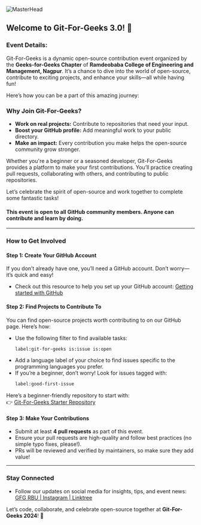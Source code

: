 ![MasterHead](https://res.cloudinary.com/practicaldev/image/fetch/s--a0VqOvf_--/c_imagga_scale,f_auto,fl_progressive,h_420,q_auto,w_1000/https://dev-to-uploads.s3.amazonaws.com/uploads/articles/4a6t7pmm323uaz9rv1rf.png)

## Welcome to Git-For-Geeks 3.0! 🚀

### Event Details:

Git-For-Geeks is a dynamic open-source contribution event organized by the **Geeks-for-Geeks Chapter** of **Ramdeobaba College of Engineering and Management, Nagpur**. It’s a chance to dive into the world of open-source, contribute to exciting projects, and enhance your skills—all while having fun!

Here’s how you can be a part of this amazing journey:

### Why Join Git-For-Geeks?
- **Work on real projects:** Contribute to repositories that need your input.
- **Boost your GitHub profile:** Add meaningful work to your public directory.
- **Make an impact:** Every contribution you make helps the open-source community grow stronger.
  
Whether you're a beginner or a seasoned developer, Git-For-Geeks provides a platform to make your first contributions. You’ll practice creating pull requests, collaborating with others, and contributing to public repositories.

Let’s celebrate the spirit of open-source and work together to complete some fantastic tasks!

#### This event is **open to all GitHub community members**. Anyone can contribute and learn by doing.

---

### How to Get Involved

#### **Step 1: Create Your GitHub Account**
If you don’t already have one, you’ll need a GitHub account. Don’t worry—it’s quick and easy!

- Check out this resource to help you set up your GitHub account: [Getting started with GitHub](https://www.youtube.com/watch?v=QUtk-Uuq9nE)

#### **Step 2: Find Projects to Contribute To**
You can find open-source projects worth contributing to on our GitHub page. Here’s how:
- Use the following filter to find available tasks:
  ```bash
  label:git-for-geeks is:issue is:open
  ```
- Add a language label of your choice to find issues specific to the programming languages you prefer.
- If you’re a beginner, don’t worry! Look for issues tagged with:
  ```bash
  label:good-first-issue
  ```
  
Here’s a beginner-friendly repository to start with:  
👉 [Git-For-Geeks Starter Repository](https://github.com/Git-For-Geeks/Starter-Repository)

#### **Step 3: Make Your Contributions**
- Submit at least **4 pull requests** as part of this event.
- Ensure your pull requests are high-quality and follow best practices (no simple typo fixes, please!).
- PRs will be reviewed and verified by maintainers, so make sure they add value!

---

### Stay Connected

- Follow our updates on social media for insights, tips, and event news:
  [GFG RBU | Instagram | Linktree](https://linktr.ee/gfgrcoem)

Let’s code, collaborate, and celebrate open-source together at **Git-For-Geeks 2024**! 🎉

